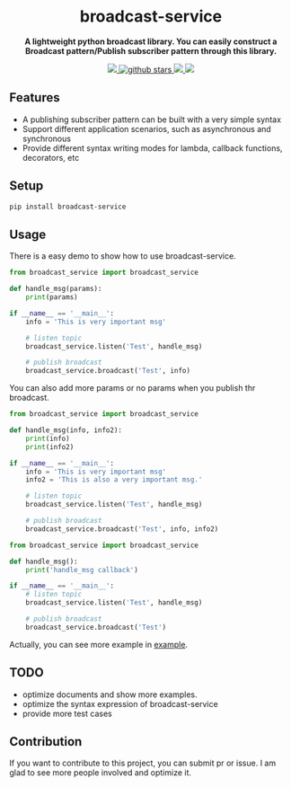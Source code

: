 <h1 align="center">
    broadcast-service
</h1>
<p align="center">
  <strong>A lightweight python broadcast library. You can easily construct a Broadcast pattern/Publish subscriber pattern through this library.</strong>
</p>

<p align="center">
    <a target="_blank" href="">
        <img src="https://img.shields.io/badge/License-Apache%202.0-blue.svg?label=license" />
    </a>
   <a target="_blank" href=''>
        <img src="https://img.shields.io/github/stars/Undertone0809/broadcast-service.svg" alt="github stars"/>
   </a>
    <a target="_blank" href=''>
        <img src="https://static.pepy.tech/personalized-badge/broadcast-service?period=total&units=international_system&left_color=grey&right_color=blue&left_text=Downloads/Total"/>
   </a>
    <a target="_blank" href=''>
        <img src="https://static.pepy.tech/personalized-badge/broadcast-service?period=month&units=international_system&left_color=grey&right_color=blue&left_text=Downloads/Week"/>
   </a>
</p>


## Features
- A publishing subscriber pattern can be built with a very simple syntax
- Support different application scenarios, such as asynchronous and synchronous
- Provide different syntax writing modes for lambda, callback functions, decorators, etc

## Setup
```sh
pip install broadcast-service
```


## Usage
There is a easy demo to show how to use broadcast-service.
```python
from broadcast_service import broadcast_service

def handle_msg(params):
    print(params)

if __name__ == '__main__':
    info = 'This is very important msg'

    # listen topic
    broadcast_service.listen('Test', handle_msg)

    # publish broadcast
    broadcast_service.broadcast('Test', info)

```

You can also add more params or no params when you publish thr broadcast.
```python
from broadcast_service import broadcast_service

def handle_msg(info, info2):
    print(info)
    print(info2)

if __name__ == '__main__':
    info = 'This is very important msg'
    info2 = 'This is also a very important msg.'

    # listen topic
    broadcast_service.listen('Test', handle_msg)

    # publish broadcast
    broadcast_service.broadcast('Test', info, info2)
```
```python
from broadcast_service import broadcast_service

def handle_msg():
    print('handle_msg callback')

if __name__ == '__main__':
    # listen topic
    broadcast_service.listen('Test', handle_msg)

    # publish broadcast
    broadcast_service.broadcast('Test')
```
Actually, you can see more example in [example](/example).

## TODO
- optimize documents and show more examples.
- optimize the syntax expression of broadcast-service
- provide more test cases


## Contribution
If you want to contribute to this project, you can submit pr or issue. I am glad to see more people involved and optimize it.
